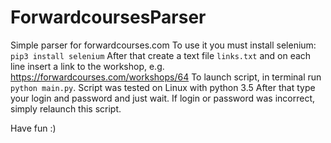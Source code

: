 # ForwardcoursesParser

Simple parser for forwardcourses.com 
To use it you must install selenium: ``pip3 install selenium``
After that create a text file ``links.txt`` and on each line insert a link to the workshop, e.g. https://forwardcourses.com/workshops/64
To launch script, in terminal run ``python main.py``. Script was tested on Linux with python 3.5
After that type your login and password and just wait. If login or password was incorrect, simply relaunch this script.

Have fun :)
